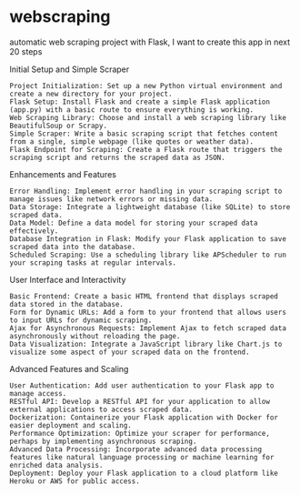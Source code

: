 # webscraping
automatic web scraping project with Flask, I want to create this app in next 20 steps


Initial Setup and Simple Scraper

    Project Initialization: Set up a new Python virtual environment and create a new directory for your project.
    Flask Setup: Install Flask and create a simple Flask application (app.py) with a basic route to ensure everything is working.
    Web Scraping Library: Choose and install a web scraping library like BeautifulSoup or Scrapy.
    Simple Scraper: Write a basic scraping script that fetches content from a single, simple webpage (like quotes or weather data).
    Flask Endpoint for Scraping: Create a Flask route that triggers the scraping script and returns the scraped data as JSON.

Enhancements and Features

    Error Handling: Implement error handling in your scraping script to manage issues like network errors or missing data.
    Data Storage: Integrate a lightweight database (like SQLite) to store scraped data.
    Data Model: Define a data model for storing your scraped data effectively.
    Database Integration in Flask: Modify your Flask application to save scraped data into the database.
    Scheduled Scraping: Use a scheduling library like APScheduler to run your scraping tasks at regular intervals.

User Interface and Interactivity

    Basic Frontend: Create a basic HTML frontend that displays scraped data stored in the database.
    Form for Dynamic URLs: Add a form to your frontend that allows users to input URLs for dynamic scraping.
    Ajax for Asynchronous Requests: Implement Ajax to fetch scraped data asynchronously without reloading the page.
    Data Visualization: Integrate a JavaScript library like Chart.js to visualize some aspect of your scraped data on the frontend.

Advanced Features and Scaling

    User Authentication: Add user authentication to your Flask app to manage access.
    RESTful API: Develop a RESTful API for your application to allow external applications to access scraped data.
    Dockerization: Containerize your Flask application with Docker for easier deployment and scaling.
    Performance Optimization: Optimize your scraper for performance, perhaps by implementing asynchronous scraping.
    Advanced Data Processing: Incorporate advanced data processing features like natural language processing or machine learning for enriched data analysis.
    Deployment: Deploy your Flask application to a cloud platform like Heroku or AWS for public access.
